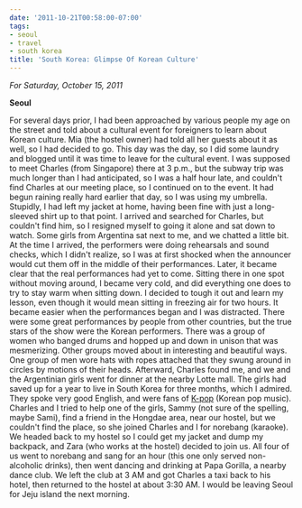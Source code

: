 ```yaml
---
date: '2011-10-21T00:58:00-07:00'
tags:
- seoul
- travel
- south korea
title: 'South Korea: Glimpse Of Korean Culture'
---
```


*For Saturday, October 15, 2011*

**Seoul**

For several days prior, I had been approached by various people my age on the street and told about a cultural event for foreigners to learn about Korean culture. Mia (the hostel owner) had told all her guests about it as well, so I had decided to go. This day was the day, so I did some laundry and blogged until it was time to leave for the cultural event. I was supposed to meet Charles (from Singapore) there at 3 p.m., but the subway trip was much longer than I had anticipated, so I was a half hour late, and couldn't find Charles at our meeting place, so I continued on to the event. It had begun raining really hard earlier that day, so I was using my umbrella. Stupidly, I had left my jacket at home, having been fine with just a long-sleeved shirt up to that point. I arrived and searched for Charles, but couldn't find him, so I resigned myself to going it alone and sat down to watch. Some girls from Argentina sat next to me, and we chatted a little bit. At the time I arrived, the performers were doing rehearsals and sound checks, which I didn't realize, so I was at first shocked when the announcer would cut them off in the middle of their performances. Later, it became clear that the real performances had yet to come. Sitting there in one spot without moving around, I became very cold, and did everything one does to try to stay warm when sitting down. I decided to tough it out and learn my lesson, even though it would mean sitting in freezing air for two hours. It became easier when the performances began and I was distracted. There were some great performances by people from other countries, but the true stars of the show were the Korean performers. There was a group of women who banged drums and hopped up and down in unison that was mesmerizing. Other groups moved about in interesting and beautiful ways. One group of men wore hats with ropes attached that they swung around in circles by motions of their heads. Afterward, Charles found me, and we and the Argentinian girls went for dinner at the nearby Lotte mall. The girls had saved up for a year to live in South Korea for three months, which I admired. They spoke very good English, and were fans of [K-pop](https://en.wikipedia.org/wiki/K-pop) (Korean pop music). Charles and I tried to help one of the girls, Sammy (not sure of the spelling, maybe Sami), find a friend in the Hongdae area, near our hostel, but we couldn't find the place, so she joined Charles and I for norebang (karaoke). We headed back to my hostel so I could get my jacket and dump my backpack, and Zara (who works at the hostel) decided to join us. All four of us went to norebang and sang for an hour (this one only served non-alcoholic drinks), then went dancing and drinking at Papa Gorilla, a nearby dance club. We left the club at 3 AM and got Charles a taxi back to his hotel, then returned to the hostel at about 3:30 AM. I would be leaving Seoul for Jeju island the next morning.
